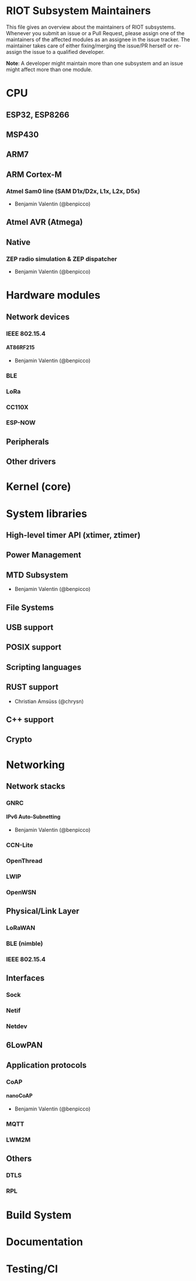 # RIOT Subsystem Maintainers

This file gives an overview about the maintainers of RIOT subsystems. Whenever
you submit an issue or a Pull Request, please assign one of the maintainers of
the affected modules as an assignee in the issue tracker. The maintainer takes
care of either fixing/merging the issue/PR herself or re-assign the issue to a
qualified developer.

**Note**: A developer might maintain more than one subsystem and an issue might
affect more than one module.

# CPU
## ESP32, ESP8266

## MSP430

## ARM7

## ARM Cortex-M

### Atmel Sam0 line (SAM D1x/D2x, L1x, L2x, D5x)

 - Benjamin Valentin (@benpicco)

## Atmel AVR (Atmega)

## Native

### ZEP radio simulation & ZEP dispatcher

 - Benjamin Valentin (@benpicco)

# Hardware modules

## Network devices
### IEEE 802.15.4

#### AT86RF215

 - Benjamin Valentin (@benpicco)

### BLE

### LoRa

### CC110X

### ESP-NOW

## Peripherals

## Other drivers

# Kernel (core)

# System libraries

## High-level timer API (xtimer, ztimer)

## Power Management

## MTD Subsystem

 - Benjamin Valentin (@benpicco)

## File Systems

## USB support

## POSIX support

## Scripting languages

## RUST support

  - Christian Amsüss (@chrysn)

## C++ support

## Crypto

# Networking

## Network stacks
### GNRC

#### IPv6 Auto-Subnetting

 - Benjamin Valentin (@benpicco)

### CCN-Lite

### OpenThread

### LWIP

### OpenWSN

## Physical/Link Layer
### LoRaWAN

### BLE (nimble)

### IEEE 802.15.4

## Interfaces
### Sock

### Netif

### Netdev

## 6LowPAN

## Application protocols
### CoAP

#### nanoCoAP

 - Benjamin Valentin (@benpicco)

### MQTT

### LWM2M

## Others

### DTLS

### RPL

# Build System

# Documentation

# Testing/CI
